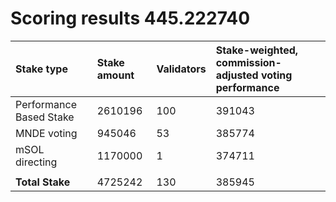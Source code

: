 # Scoring results 445.222740

| Stake type              | Stake amount | Validators | Stake-weighted, commission-adjusted voting performance |
|:------------------------|:-------------|:-----------|:-------------------------------------------------------|
| Performance Based Stake | 2610196      | 100        | 391043                                                 |
| MNDE voting             | 945046       | 53         | 385774                                                 |
| mSOL directing          | 1170000      | 1          | 374711                                                 |
|                         |              |            |                                                        |
| **Total Stake**         | 4725242      | 130        | 385945                                                 |
